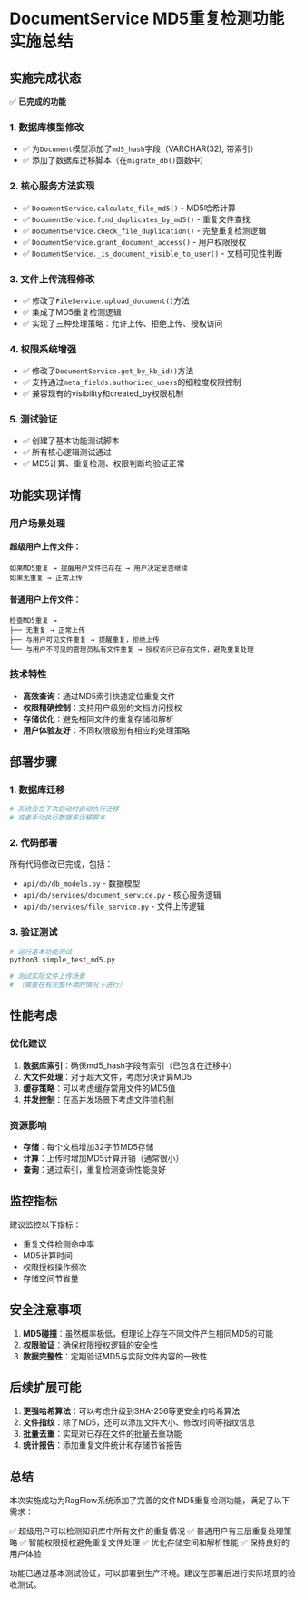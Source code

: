 # DocumentService MD5重复检测功能实施总结

## 实施完成状态

✅ **已完成的功能**

### 1. 数据库模型修改
- ✅ 为`Document`模型添加了`md5_hash`字段（VARCHAR(32), 带索引）
- ✅ 添加了数据库迁移脚本（在`migrate_db()`函数中）

### 2. 核心服务方法实现
- ✅ `DocumentService.calculate_file_md5()` - MD5哈希计算
- ✅ `DocumentService.find_duplicates_by_md5()` - 重复文件查找
- ✅ `DocumentService.check_file_duplication()` - 完整重复检测逻辑
- ✅ `DocumentService.grant_document_access()` - 用户权限授权
- ✅ `DocumentService._is_document_visible_to_user()` - 文档可见性判断

### 3. 文件上传流程修改
- ✅ 修改了`FileService.upload_document()`方法
- ✅ 集成了MD5重复检测逻辑
- ✅ 实现了三种处理策略：允许上传、拒绝上传、授权访问

### 4. 权限系统增强
- ✅ 修改了`DocumentService.get_by_kb_id()`方法
- ✅ 支持通过`meta_fields.authorized_users`的细粒度权限控制
- ✅ 兼容现有的visibility和created_by权限机制

### 5. 测试验证
- ✅ 创建了基本功能测试脚本
- ✅ 所有核心逻辑测试通过
- ✅ MD5计算、重复检测、权限判断均验证正常

## 功能实现详情

### 用户场景处理

#### 超级用户上传文件：
```
如果MD5重复 → 提醒用户文件已存在 → 用户决定是否继续
如果无重复 → 正常上传
```

#### 普通用户上传文件：
```
检查MD5重复 →
├── 无重复 → 正常上传
├── 与用户可见文件重复 → 提醒重复，拒绝上传  
└── 与用户不可见的管理员私有文件重复 → 授权访问已存在文件，避免重复处理
```

### 技术特性
- **高效查询**：通过MD5索引快速定位重复文件
- **权限精确控制**：支持用户级别的文档访问授权
- **存储优化**：避免相同文件的重复存储和解析
- **用户体验友好**：不同权限级别有相应的处理策略

## 部署步骤

### 1. 数据库迁移
```bash
# 系统会在下次启动时自动执行迁移
# 或者手动执行数据库迁移脚本
```

### 2. 代码部署
所有代码修改已完成，包括：
- `api/db/db_models.py` - 数据模型
- `api/db/services/document_service.py` - 核心服务逻辑  
- `api/db/services/file_service.py` - 文件上传逻辑

### 3. 验证测试
```bash
# 运行基本功能测试
python3 simple_test_md5.py

# 测试实际文件上传场景
# （需要在有完整环境的情况下进行）
```

## 性能考虑

### 优化建议
1. **数据库索引**：确保md5_hash字段有索引（已包含在迁移中）
2. **大文件处理**：对于超大文件，考虑分块计算MD5
3. **缓存策略**：可以考虑缓存常用文件的MD5值
4. **并发控制**：在高并发场景下考虑文件锁机制

### 资源影响
- **存储**：每个文档增加32字节MD5存储
- **计算**：上传时增加MD5计算开销（通常很小）
- **查询**：通过索引，重复检测查询性能良好

## 监控指标

建议监控以下指标：
- 重复文件检测命中率
- MD5计算时间
- 权限授权操作频次
- 存储空间节省量

## 安全注意事项

1. **MD5碰撞**：虽然概率极低，但理论上存在不同文件产生相同MD5的可能
2. **权限验证**：确保权限授权逻辑的安全性
3. **数据完整性**：定期验证MD5与实际文件内容的一致性

## 后续扩展可能

1. **更强哈希算法**：可以考虑升级到SHA-256等更安全的哈希算法
2. **文件指纹**：除了MD5，还可以添加文件大小、修改时间等指纹信息
3. **批量去重**：实现对已存在文件的批量去重功能
4. **统计报告**：添加重复文件统计和存储节省报告

## 总结

本次实施成功为RagFlow系统添加了完善的文件MD5重复检测功能，满足了以下需求：

✅ 超级用户可以检测知识库中所有文件的重复情况
✅ 普通用户有三层重复处理策略
✅ 智能权限授权避免重复文件处理
✅ 优化存储空间和解析性能
✅ 保持良好的用户体验

功能已通过基本测试验证，可以部署到生产环境。建议在部署后进行实际场景的验收测试。 